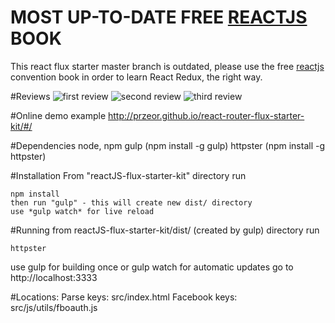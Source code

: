 # MOST UP-TO-DATE FREE [REACTJS](https://reactjs.co) BOOK

This react flux starter master branch is outdated, please use the free [reactjs](https://reactjs.co) convention book in order to learn React Redux, the right way.


#Reviews
![first review](http://screenshu.com/static/uploads/temporary/nu/zz/oq/tn8s6s.jpg)
![second review](http://screenshu.com/static/uploads/temporary/dk/kc/vm/z2k5bk.jpg)
![third review](http://screenshu.com/static/uploads/temporary/uc/5e/nc/j54m4x.jpg)

#Online demo example
http://przeor.github.io/react-router-flux-starter-kit/#/

#Dependencies
	node, npm
	gulp (npm install -g gulp)
	httpster (npm install -g httpster)

#Installation
From "reactJS-flux-starter-kit" directory run

	npm install
	then run "gulp" - this will create new dist/ directory
	use *gulp watch* for live reload

#Running
from reactJS-flux-starter-kit/dist/ (created by gulp) directory run
    
	httpster

use gulp for building once or gulp watch for automatic updates
	go to http://localhost:3333		

#Locations:
	Parse keys: src/index.html
	Facebook keys: src/js/utils/fboauth.js
